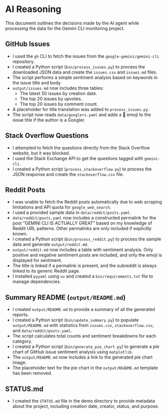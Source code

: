 # AI Reasoning

This document outlines the decisions made by the AI agent while processing the data for the Gemini CLI monitoring project.

## GitHub Issues

- I used the `gh` CLI to fetch the issues from the `google-gemini/gemini-cli` repository.
- I created a Python script (`bin/process_issues.py`) to process the downloaded JSON data and create the `issues.csv` and `issues.md` files.
- The script performs a simple sentiment analysis based on keywords in the issue title and body.
- `output/issues.md` now includes three tables:
    - The latest 50 issues by creation date.
    - The top 20 issues by upvotes.
    - The top 20 issues by comment count.
- A placeholder for title translation was added to `process_issues.py`.
- The script now reads `data/googlers.yaml` and adds a 🧢 emoji to the issue title if the author is a Googler.

## Stack Overflow Questions

- I attempted to fetch the questions directly from the Stack Overflow website, but it was blocked.
- I used the Stack Exchange API to get the questions tagged with `gemini-cli`.
- I created a Python script (`process_stackoverflow.py`) to process the JSON response and create the `stackoverflow.csv` file.

## Reddit Posts

- I was unable to fetch the Reddit posts automatically due to web scraping limitations and API quota for `google_web_search`.
- I used a provided sample data in `data/reddit/posts.yaml`.
- `data/reddit/posts.yaml` now includes a constructed permalink for the post "GEMINI CLI IS ACTUALLY GREAT" based on my knowledge of Reddit URL patterns. Other permalinks are only included if explicitly known.
- I created a Python script (`bin/process_reddit.py`) to process the sample data and generate `output/reddit.md`.
- `output/reddit.md` now includes a table with sentiment analysis. Only positive and negative sentiment posts are included, and only the emoji is displayed for sentiment.
- The title is linked if a permalink is present, and the subreddit is always linked to its generic Reddit page.
- I installed `pyyaml` using `uv` and created a `bin/requirements.txt` file to manage dependencies.

## Summary README (`output/README.md`)

- I created `output/README.md` to provide a summary of all the generated reports.
- I created a Python script (`bin/update_summary.py`) to populate `output/README.md` with statistics from `issues.csv`, `stackoverflow.csv`, and `data/reddit/posts.yaml`.
- The script calculates total counts and sentiment breakdowns for each category.
- I created a Python script (`bin/generate_pie_chart.py`) to generate a pie chart of GitHub issue sentiment analysis using `matplotlib`.
- The `output/README.md` now includes a link to the generated pie chart image.
- The placeholder text for the pie chart in the `output/README.md` template has been removed.

## STATUS.md

- I created the `STATUS.md` file in the demo directory to provide metadata about the project, including creation date, creator, status, and purpose.